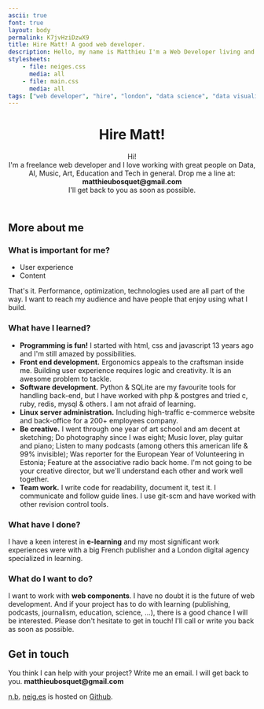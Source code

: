 ```yaml
---
ascii: true
font: true
layout: body
permalink: K7jvHziDzwX9
title: Hire Matt! A good web developer.
description: Hello, my name is Matthieu I'm a Web Developer living and working in London. Interested in tech, data, AI, music and art. Don't hesitate to drop me a line.
stylesheets:
    - file: neiges.css
      media: all
    - file: main.css
      media: all
tags: ["web developer", "hire", "london", "data science", "data visualisation"]
---
```


<header>
    <div id="header_anim">
        <h1>Hire Matt!</h1>
    </div>
    <p>
        Hi!<br>
        I&apos;m a freelance web developer and I love working with great people
        on Data, AI, Music, Art, Education and Tech in general.
        Drop me a line at: <strong>matthieubosquet@gmail.com</strong>
        <br>I'll get back to you as soon as possible.
    </p>
</header>

<article id="cv">
    <h2>More about me</h2>
    <h3>What is important for me?</h3>
    <ul>
        <li>User experience</li>
        <li>Content</li>
    </ul>
    <p>
        That's it. Performance, optimization, technologies used are all part of the way. I want to reach my audience and have people that enjoy using what I build.
    </p>
    <h3>What have I learned?</h3>
    <ul>
        <li><strong>Programming is fun!</strong> I started with html, css and javascript 13 years ago and I'm still amazed by possibilities.</li>
        <li><strong>Front end development.</strong> Ergonomics appeals to the craftsman inside me. Building user experience requires logic and creativity. It is an awesome problem to tackle.</li>
        <li><strong>Software development.</strong> Python &amp; SQLite are my favourite tools for handling back-end, but I have worked with php &amp; postgres and tried c, ruby, redis, mysql &amp; others. I am not afraid of learning.</li>
        <li><strong>Linux server administration.</strong> Including high-traffic e-commerce website and back-office for a 200+ employees company.</li>
        <li><strong>Be creative.</strong> I went through one year of art school and am decent at sketching; Do photography since I was eight; Music lover, play guitar and piano; Listen to many podcasts (among others this american life &amp; 99% invisible); Was reporter for the European Year of Volunteering in Estonia; Feature at the associative radio back home. I'm not going to be your creative director, but we'll understand each other and work well together.</li>
        <li><strong>Team work.</strong> I write code for readability, document it, test it. I communicate and follow guide lines. I use git-scm and have worked with other revision control tools.</li>
    </ul>
    <h3>What have I done?</h3>
    <p>
    I have a keen interest in <strong>e-learning</strong> and my most significant work experiences were with a big French publisher and a London digital agency specialized in learning.
    </p>
    <h3>What do I want to do?</h3>
    <p>
    I want to work with <strong>web components</strong>. I have no doubt it is the future of web development. And if your project has to do with learning (publishing, podcasts, journalism, education, science, ...), there is a good chance I will be interested. Please don't hesitate to get in touch! I'll call or write you back as soon as possible.
    </p>
</article>

<footer>
    <h2>Get in touch</h2>
    <p>
        You think I can help with your project? Write me an email. I will get back to you. <strong>matthieubosquet@gmail.com</strong>
    </p>
    <p><abbr title="nota bene">n.b.</abbr> <a href="http://www.neig.es" title="Matthieu Bosquet's personal website">neig.es</a> is hosted on <a href="https://github.com/matthieubosquet" title="Matthieu Bosquet's Github account">Github</a>.</p>
</footer>

<script type="text/javascript">
(function(){

var entities = 29;
var header_anim = document.querySelector('#header_anim');
var canvas = document.createElement('canvas');
var ctx = canvas.getContext('2d');
var width = header_anim.clientWidth;
var height = header_anim.clientHeight;
var i = 0;
var active = false;
var score = 0;
var shots = 10;
var game_ended = false;
canvas.style.position = 'absolute';
canvas.style.top = canvas.style.left = 0;

function onResize() {
    width = header_anim.clientWidth;
    height = header_anim.clientHeight;
    canvas.width = width;
    canvas.height = height;

    var wasActive = active;
    active = width > 530;

    if (!wasActive && active)
        requestAnimFrame(draw);
    else
        requestAnimFrame(drawCells);
}

function updateScore() {
    ctx.fillStyle = 'white';
    ctx.font = '16px Arial, sans-serif';
    ctx.Align = 'right';
    ctx.textBaseLine = 'top';
    ctx.fillText('Shots: ' + shots, width-120, height-40);
    ctx.fillText('Score: ' + score, width-120, height-20);
    if ( game_ended && bang.active == false ) {
        ctx.strokeStyle = 'white';
        ctx.lineWidth = '2';
        ctx.strokeRect(width-240, height-55, 100, 40);
        ctx.fillText('Restart', width-215, height-30);
    }
}

var bang = function () {
    this.x = 0;
    this.y = 0;
    this.s = 0;
    this.e = 0;
    this.max = 0;
    this.o = 0;
    this.fading = false;
    this.active = false;
}

function onClick(event){
    bang.y = event.clientY - header_anim.getBoundingClientRect().top;

    if (game_ended) {
        if ( bang.active == false ) {
            if ( event.clientX > width-240 && event.clientX < width-140 && bang.y > height-55 && bang.y < height-15 ) {
                score = 0;
                shots = 10;
                game_ended = false;
            }
        }
        return;
    }

    bang.x = event.clientX;
    bang.s = 1;
    bang.e = (Math.random()*0.08 + 0.05);
    bang.max = 160 * (Math.random()*3 + 0.2);
    bang.o = 0.1;
    bang.fading = false;
    if (!game_ended)
        bang.active = true;
    if ( shots > 0 )
        shots = shots - 1;
    if ( shots === 0 )
        game_ended = true;
}

var Cell = function () {
    this.x = 0;
    this.y = 0;
    this.vy = 0;
    this.vx = 0;
    this.r = 0;
    this.g = 0;
    this.b = 0;
    this.a = 0;
    this.s = 0;

    this.reset();
}

Cell.prototype.reset = function() {
    this.x = Math.random() * width;
    this.y = Math.random() * height;
    this.vx = Math.random();
    this.vy = Math.random();
    this.r = Math.floor( Math.random() * 255 );
    this.g = Math.floor( Math.random() * 255 );
    this.b = Math.floor( Math.random() * 255 );
    this.a = Math.random().toFixed(1);
    this.s = Math.random() * 17;
    if ( this.a < 0.2 )
        this.a = this.a + 0.2
    if ( this.r < 128 && this.g < 128 && this.b < 128 )
        this.r = this.r + 110
}

var cells = [], cell;
for (i = 0; i < entities; i++){
    cell = new Cell();
    cell.reset();
    cells.push(cell);
}

function drawCells() {

    var time = new Date().getTime() * 0.0008;

    for (i = 0; i < entities; i++) {
        cell = cells[i];
        cell.x = Math.sin( time ) * Math.cos( time * cell.vx ) * ( (width-96)/2 ) + width*cell.vy;
        cell.y = Math.cos( time * cell.vy ) * 96 + ( 256 * cell.vy );

        ctx.fillStyle = 'rgba('+cell.r+','+cell.g+','+cell.b+','+cell.a+')';
        ctx.beginPath();
        ctx.arc( cell.x, cell.y, cell.s, 0, Math.PI * 2, false );
        ctx.closePath();
        ctx.fill();

        if (bang.active) {
            if ( cell.x > (bang.x-bang.s) && cell.x < (bang.x+bang.s) && cell.y > (bang.y-bang.s) && cell.y < (bang.y+bang.s) ) {
                cell.reset();
                score = score+1;
            }
        }

    }

}

function draw() {

    ctx.clearRect( 0, 0, width, height );

    if (!active)
        return;

    if ( bang.active ) {
        if ( bang.fading ) {
            bang.s = bang.s - Math.cos(bang.s * bang.e);
            bang.o = bang.o - 0.14 * bang.e;
        }
        else {
            bang.s = bang.s + bang.s * bang.e;
            bang.o = bang.o + 0.14 * bang.e;
            if ( bang.s > bang.max )
                bang.fading = true;
        }
        ctx.fillStyle = 'rgba(255, 255, 255, '+bang.o+')';
        ctx.beginPath();
        ctx.arc( bang.x, bang.y, bang.s, 0, Math.PI * 2, false );
        ctx.closePath();
        ctx.fill();
        if ( bang.o < 0 ) {
            bang.active = false;
        }
    }

    drawCells();

    updateScore();

    requestAnimFrame(draw);
}

window.requestAnimFrame = (function(){
    return window.requestAnimationFrame       ||
            window.webkitRequestAnimationFrame ||
            window.mozRequestAnimationFrame    ||
            function( callback ){
                window.setTimeout( callback, 1000 / 60);
            };
})();

onResize();
window.addEventListener('resize', onResize, false);
canvas.addEventListener('click', onClick, false);

header_anim.appendChild(canvas);

})();
</script>